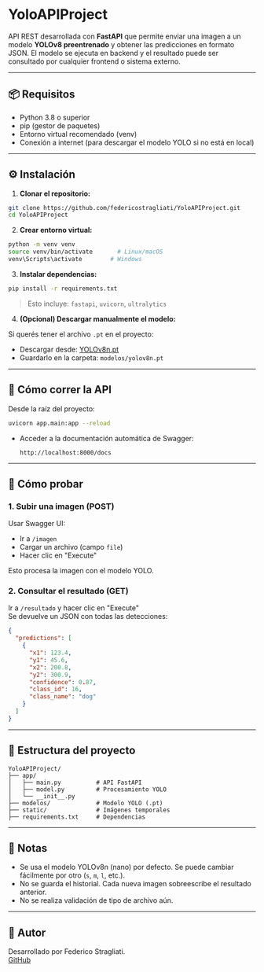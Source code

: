 # YoloAPIProject

API REST desarrollada con **FastAPI** que permite enviar una imagen a un modelo **YOLOv8 preentrenado** y obtener las predicciones en formato JSON. El modelo se ejecuta en backend y el resultado puede ser consultado por cualquier frontend o sistema externo.

---

## 📦 Requisitos

- Python 3.8 o superior
- pip (gestor de paquetes)
- Entorno virtual recomendado (venv)
- Conexión a internet (para descargar el modelo YOLO si no está en local)

---

## ⚙️ Instalación

1. **Clonar el repositorio:**

```bash
git clone https://github.com/federicostragliati/YoloAPIProject.git
cd YoloAPIProject
```

2. **Crear entorno virtual:**

```bash
python -m venv venv
source venv/bin/activate       # Linux/macOS
venv\Scripts\activate        # Windows
```

3. **Instalar dependencias:**

```bash
pip install -r requirements.txt
```

> Esto incluye: `fastapi`, `uvicorn`, `ultralytics`

4. **(Opcional) Descargar manualmente el modelo:**

Si querés tener el archivo `.pt` en el proyecto:

- Descargar desde: [YOLOv8n.pt](https://github.com/ultralytics/assets/releases/download/v0.0.0/yolov8n.pt)
- Guardarlo en la carpeta: `modelos/yolov8n.pt`

---

## 🚀 Cómo correr la API

Desde la raíz del proyecto:

```bash
uvicorn app.main:app --reload
```

- Acceder a la documentación automática de Swagger:
  ```
  http://localhost:8000/docs
  ```

---

## 🔁 Cómo probar

### 1. Subir una imagen (POST)

Usar Swagger UI:

- Ir a `/imagen`
- Cargar un archivo (campo `file`)
- Hacer clic en "Execute"

Esto procesa la imagen con el modelo YOLO.

### 2. Consultar el resultado (GET)

Ir a `/resultado` y hacer clic en "Execute"  
Se devuelve un JSON con todas las detecciones:

```json
{
  "predictions": [
    {
      "x1": 123.4,
      "y1": 45.6,
      "x2": 200.8,
      "y2": 300.9,
      "confidence": 0.87,
      "class_id": 16,
      "class_name": "dog"
    }
  ]
}
```

---

## 📁 Estructura del proyecto

```
YoloAPIProject/
├── app/
│   ├── main.py          # API FastAPI
│   ├── model.py         # Procesamiento YOLO
│   └── __init__.py
├── modelos/             # Modelo YOLO (.pt)
├── static/              # Imágenes temporales
├── requirements.txt     # Dependencias
```

---

## 📌 Notas

- Se usa el modelo YOLOv8n (nano) por defecto. Se puede cambiar fácilmente por otro (`s`, `m`, `l`, etc.).
- No se guarda el historial. Cada nueva imagen sobreescribe el resultado anterior.
- No se realiza validación de tipo de archivo aún.

---

## 🧠 Autor

Desarrollado por Federico Stragliati.  
[GitHub](https://github.com/federicostragliati)